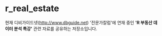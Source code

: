# r_real_estate

현재 디비가이드넷(http://www.dbguide.net) '전문가칼럼'에 연재 중인 **'R 부동산 데이터 분석 특강'** 관련 자료를 공유하는 저장소입니다. 
